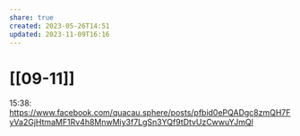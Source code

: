 ```yaml
---
share: true
created: 2023-05-26T14:51
updated: 2023-11-09T16:16
---
```

# [[09-11]]
15:38: https://www.facebook.com/quacau.sphere/posts/pfbid0ePQADgc8zmQH7FyVa2GjHtmaMF1Rv4h8MnwMiy3f7LgSn3YQf9tDtvUzCwwuYJmQl


